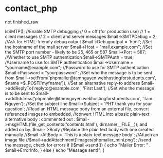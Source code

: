 # contact_php
not finished_raw
<?php
/**
 * This example shows making an SMTP connection with authentication.
 */

//SMTP needs accurate times, and the PHP time zone MUST be set
//This should be done in your php.ini, but this is how to do it if you don't have access to that
date_default_timezone_set('Etc/UTC');

require '../PHPMailer/PHPMailerAutoload.php';

//Create a new PHPMailer instance
$mail = new PHPMailer;
//Tell PHPMailer to use SMTP
$mail->isSMTP();
//Enable SMTP debugging
// 0 = off (for production use)
// 1 = client messages
// 2 = client and server messages
$mail->SMTPDebug = 2;
//Ask for HTML-friendly debug output
$mail->Debugoutput = 'html';
//Set the hostname of the mail server
$mail->Host = "mail.example.com";
//Set the SMTP port number - likely to be 25, 465 or 587
$mail->Port = 587;
//Whether to use SMTP authentication
$mail->SMTPAuth = true;
//Username to use for SMTP authentication
$mail->Username = "yourname@example.com";
//Password to use for SMTP authentication
$mail->Password = "yourpassword";
//Set who the message is to be sent from
$mail->setFrom('phpmailer@tamnguyen.webhostingforstudents.com', $name =$_POST['myfname']);
//Set an alternative reply-to address
$mail->addReplyTo('replyto@example.com', 'First Last');
//Set who the message is to be sent to
$mail->addAddress('phpmailer@tamnguyen.webhostingforstudents.com', 'Tam Nguyen');
//Set the subject line
$mail->Subject = 'PHT thank you for your question';
//Read an HTML message body from an external file, convert referenced images to embedded,
//convert HTML into a basic plain-text alternative body : commented out : $mail->msgHTML(file_get_contents('contents.html'), dirname(__FILE__)); and added on by:
$mail- >Body
//Replace the plain text body with one created manually
//$mail->AltBody = 'This is a plain-text message body';
//Attach an image file
//$mail->addAttachment('images/phpmailer_mini.png');

//send the message, check for errors
if (!$mail->send()) {
    echo "Mailer Error: " . $mail->ErrorInfo;
} else {
    echo "Message sent!";
}
